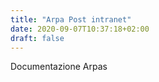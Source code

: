 ```yaml
---
title: "Arpa Post intranet"
date: 2020-09-07T10:37:18+02:00
draft: false
---
```

Documentazione Arpas


